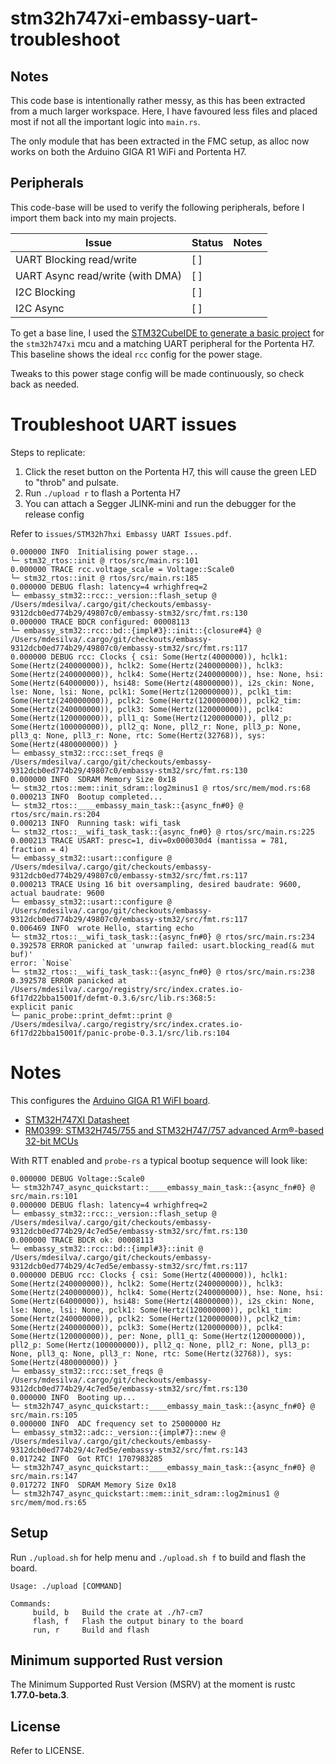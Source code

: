 # stm32h747xi-embassy-uart-troubleshoot

## Notes

This code base is intentionally rather messy, as this has been extracted from a much larger workspace.  Here, I have favoured less files and placed most if not all the important logic into `main.rs`.

The only module that has been extracted in the FMC setup, as alloc now works on both the Arduino GIGA R1 WiFi and Portenta H7.

## Peripherals

This code-base will be used to verify the following peripherals, before I import them back into my main projects.

| Issue                            | Status | Notes |
|----------------------------------|--------|-------|
| UART Blocking read/write         | [ ]    |       |
| UART Async read/write (with DMA) | [ ]    |       |
| I2C Blocking                     | [ ]    |       |
| I2C Async                        | [ ]    |       |

To get a base line, I used the [STM32CubeIDE to generate a basic project](https://gist.github.com/bsodmike/837595acc3a7c7b3e166a3612a4a311d) for the `stm32h747xi` mcu and a matching UART peripheral for the Portenta H7.  This baseline shows the ideal `rcc` config for the power stage.

Tweaks to this power stage config will be made continuously, so check back as needed.


# Troubleshoot UART issues

Steps to replicate:
1. Click the reset button on the Portenta H7, this will cause the green LED to "throb" and pulsate.
2. Run `./upload r` to flash a Portenta H7
3. You can attach a Segger JLINK-mini and run the debugger for the release config

Refer to `issues/STM32h7hxi Embassy UART Issues.pdf`.

```
0.000000 INFO  Initialising power stage...
└─ stm32_rtos::init @ rtos/src/main.rs:101 
0.000000 TRACE rcc.voltage_scale = Voltage::Scale0
└─ stm32_rtos::init @ rtos/src/main.rs:185 
0.000000 DEBUG flash: latency=4 wrhighfreq=2
└─ embassy_stm32::rcc::_version::flash_setup @ /Users/mdesilva/.cargo/git/checkouts/embassy-9312dcb0ed774b29/49807c0/embassy-stm32/src/fmt.rs:130 
0.000000 TRACE BDCR configured: 00008113
└─ embassy_stm32::rcc::bd::{impl#3}::init::{closure#4} @ /Users/mdesilva/.cargo/git/checkouts/embassy-9312dcb0ed774b29/49807c0/embassy-stm32/src/fmt.rs:117 
0.000000 DEBUG rcc: Clocks { csi: Some(Hertz(4000000)), hclk1: Some(Hertz(240000000)), hclk2: Some(Hertz(240000000)), hclk3: Some(Hertz(240000000)), hclk4: Some(Hertz(240000000)), hse: None, hsi: Some(Hertz(64000000)), hsi48: Some(Hertz(48000000)), i2s_ckin: None, lse: None, lsi: None, pclk1: Some(Hertz(120000000)), pclk1_tim: Some(Hertz(240000000)), pclk2: Some(Hertz(120000000)), pclk2_tim: Some(Hertz(240000000)), pclk3: Some(Hertz(120000000)), pclk4: Some(Hertz(120000000)), pll1_q: Some(Hertz(120000000)), pll2_p: Some(Hertz(100000000)), pll2_q: None, pll2_r: None, pll3_p: None, pll3_q: None, pll3_r: None, rtc: Some(Hertz(32768)), sys: Some(Hertz(480000000)) }
└─ embassy_stm32::rcc::set_freqs @ /Users/mdesilva/.cargo/git/checkouts/embassy-9312dcb0ed774b29/49807c0/embassy-stm32/src/fmt.rs:130 
0.000000 INFO  SDRAM Memory Size 0x18
└─ stm32_rtos::mem::init_sdram::log2minus1 @ rtos/src/mem/mod.rs:68  
0.000213 INFO  Bootup completed...
└─ stm32_rtos::____embassy_main_task::{async_fn#0} @ rtos/src/main.rs:204 
0.000213 INFO  Running task: wifi_task
└─ stm32_rtos::__wifi_task_task::{async_fn#0} @ rtos/src/main.rs:225 
0.000213 TRACE USART: presc=1, div=0x000030d4 (mantissa = 781, fraction = 4)
└─ embassy_stm32::usart::configure @ /Users/mdesilva/.cargo/git/checkouts/embassy-9312dcb0ed774b29/49807c0/embassy-stm32/src/fmt.rs:117 
0.000213 TRACE Using 16 bit oversampling, desired baudrate: 9600, actual baudrate: 9600
└─ embassy_stm32::usart::configure @ /Users/mdesilva/.cargo/git/checkouts/embassy-9312dcb0ed774b29/49807c0/embassy-stm32/src/fmt.rs:117 
0.006469 INFO  wrote Hello, starting echo
└─ stm32_rtos::__wifi_task_task::{async_fn#0} @ rtos/src/main.rs:234 
0.392578 ERROR panicked at 'unwrap failed: usart.blocking_read(& mut buf)'
error: `Noise`
└─ stm32_rtos::__wifi_task_task::{async_fn#0} @ rtos/src/main.rs:238 
0.392578 ERROR panicked at /Users/mdesilva/.cargo/registry/src/index.crates.io-6f17d22bba15001f/defmt-0.3.6/src/lib.rs:368:5:
explicit panic
└─ panic_probe::print_defmt::print @ /Users/mdesilva/.cargo/registry/src/index.crates.io-6f17d22bba15001f/panic-probe-0.3.1/src/lib.rs:104 
```

# Notes

This configures the [Arduino GIGA R1 WiFI board](https://docs.arduino.cc/hardware/giga-r1-wifi/).


- [STM32H747XI Datasheet](https://www.st.com/resource/en/datasheet/stm32h747ai.pdf)
- [RM0399: STM32H745/755 and STM32H747/757 advanced Arm®-based 32-bit MCUs](https://www.st.com/content/ccc/resource/technical/document/reference_manual/group0/82/40/1a/07/c9/16/40/35/DM00176879/files/DM00176879.pdf/jcr:content/translations/en.DM00176879.pdf)

With RTT enabled and `probe-rs` a typical bootup sequence will look like:
```
0.000000 DEBUG Voltage::Scale0
└─ stm32h747_async_quickstart::____embassy_main_task::{async_fn#0} @ src/main.rs:101 
0.000000 DEBUG flash: latency=4 wrhighfreq=2
└─ embassy_stm32::rcc::_version::flash_setup @ /Users/mdesilva/.cargo/git/checkouts/embassy-9312dcb0ed774b29/4c7ed5e/embassy-stm32/src/fmt.rs:130 
0.000000 TRACE BDCR ok: 00008113
└─ embassy_stm32::rcc::bd::{impl#3}::init @ /Users/mdesilva/.cargo/git/checkouts/embassy-9312dcb0ed774b29/4c7ed5e/embassy-stm32/src/fmt.rs:117 
0.000000 DEBUG rcc: Clocks { csi: Some(Hertz(4000000)), hclk1: Some(Hertz(240000000)), hclk2: Some(Hertz(240000000)), hclk3: Some(Hertz(240000000)), hclk4: Some(Hertz(240000000)), hse: None, hsi: Some(Hertz(64000000)), hsi48: Some(Hertz(48000000)), i2s_ckin: None, lse: None, lsi: None, pclk1: Some(Hertz(120000000)), pclk1_tim: Some(Hertz(240000000)), pclk2: Some(Hertz(120000000)), pclk2_tim: Some(Hertz(240000000)), pclk3: Some(Hertz(120000000)), pclk4: Some(Hertz(120000000)), per: None, pll1_q: Some(Hertz(120000000)), pll2_p: Some(Hertz(100000000)), pll2_q: None, pll2_r: None, pll3_p: None, pll3_q: None, pll3_r: None, rtc: Some(Hertz(32768)), sys: Some(Hertz(480000000)) }
└─ embassy_stm32::rcc::set_freqs @ /Users/mdesilva/.cargo/git/checkouts/embassy-9312dcb0ed774b29/4c7ed5e/embassy-stm32/src/fmt.rs:130 
0.000000 INFO  Booting up...
└─ stm32h747_async_quickstart::____embassy_main_task::{async_fn#0} @ src/main.rs:105 
0.000000 INFO  ADC frequency set to 25000000 Hz
└─ embassy_stm32::adc::_version::{impl#7}::new @ /Users/mdesilva/.cargo/git/checkouts/embassy-9312dcb0ed774b29/4c7ed5e/embassy-stm32/src/fmt.rs:143 
0.017242 INFO  Got RTC! 1707983285
└─ stm32h747_async_quickstart::____embassy_main_task::{async_fn#0} @ src/main.rs:147 
0.017272 INFO  SDRAM Memory Size 0x18
└─ stm32h747_async_quickstart::mem::init_sdram::log2minus1 @ src/mem/mod.rs:65  
```

## Setup

Run `./upload.sh` for help menu and `./upload.sh f` to build and flash the board.

```
Usage: ./upload [COMMAND]

Commands:
	 build, b	Build the crate at ./h7-cm7
	 flash, f	Flash the output binary to the board
	 run, r		Build and flash
```

## Minimum supported Rust version

The Minimum Supported Rust Version (MSRV) at the moment is rustc **1.77.0-beta.3**.

## License

Refer to LICENSE.
